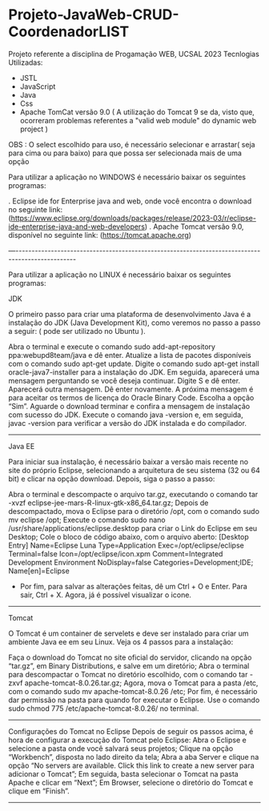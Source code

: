 # Projeto-JavaWeb-CRUD-CoordenadorLIST
Projeto referente a disciplina de Progamação WEB, UCSAL 2023
Tecnlogias Utilizadas:
- JSTL
- JavaScript
- Java
- Css
- Apache TomCat versão 9.0 ( A utilização do Tomcat 9 se da, visto que, ocorreram problemas referentes a "valid web module" do dynamic web project )

OBS : O select escolhido para uso, é necessário selecionar e arrastar( seja para cima ou para baixo) para que possa ser selecionada mais de uma opção

Para utilizar a aplicação no WINDOWS é necessário baixar os seguintes programas:

. Eclipse ide for Enterprise java and web, onde você encontra o download no seguinte link:
(https://www.eclipse.org/downloads/packages/release/2023-03/r/eclipse-ide-enterprise-java-and-web-developers)
. Apache Tomcat versão 9.0, disponível no seguinte link: (https://tomcat.apache.org)

—-------------------------------------------------------------------------------------------------

Para utilizar a aplicação no LINUX é necessário baixar os seguintes programas:

JDK

O primeiro passo para criar uma plataforma de desenvolvimento Java é a instalação do JDK (Java Development Kit), como veremos no passo a passo a seguir: ( pode ser utilizado no Ubuntu ).

Abra o terminal e execute o comando sudo add-apt-repository ppa:webupd8team/java e dê enter.
Atualize a lista de pacotes disponíveis com o comando sudo apt-get update.
Digite o comando sudo apt-get install oracle-java7-installer para a instalação do JDK. Em seguida, aparecerá uma mensagem perguntando se você deseja continuar. Digite S e dê enter.
Aparecerá outra mensagem. Dê enter novamente.
A próxima mensagem é para aceitar os termos de licença do Oracle Binary Code. Escolha a opção “Sim”.
Aguarde o download terminar e confira a mensagem de instalação com sucesso do JDK.
Execute o comando java -version e, em seguida, javac -version para verificar a versão do JDK instalada e do compilador.
______________________________________________

Java EE

Para iniciar sua instalação, é necessário baixar a versão mais recente no site do próprio Eclipse, selecionando a arquitetura de seu sistema (32 ou 64 bit) e clicar na opção download. Depois, siga o passo a passo:


Abra o terminal e descompacte o arquivo tar.gz, executando o comando tar -xvzf eclipse-jee-mars-R-linux-gtk-x86_64.tar.gz;
Depois de descompactado, mova o Eclipse para o diretório /opt, com o comando sudo mv eclipse /opt;
Execute o comando sudo nano /usr/share/applications/eclipse.desktop para criar o Link do Eclipse em seu Desktop;
Cole o bloco de código abaixo, com o arquivo aberto:
[Desktop Entry]
Name=Eclipse Luna
Type=Application
Exec=/opt/eclipse/eclipse
Terminal=false
Icon=/opt/eclipse/icon.xpm
Comment=Integrated Development Environment
NoDisplay=false
Categories=Development;IDE;
Name[en]=Eclipse

- Por fim, para salvar as alterações feitas, dê um Ctrl + O e Enter. Para sair, Ctrl + X. Agora, já é possível visualizar o icone.

__________________________________________________

Tomcat

O Tomcat é um container de servelets e deve ser instalado para criar um ambiente Java ee em seu Linux. Veja os 4 passos para a instalação:

Faça o download do Tomcat no site oficial do servidor, clicando na opção “tar.gz”, em Binary Distributions, e salve em um diretório;
Abra o terminal para descompactar o Tomcat no diretório escolhido, com o comando tar -zxvf apache-tomcat-8.0.26.tar.gz;
Agora, mova o Tomcat para a pasta /etc, com o comando sudo mv apache-tomcat-8.0.26 /etc;
Por fim, é necessário dar permissão na pasta para quando for executar o Eclipse. Use o comando sudo chmod 775 /etc/apache-tomcat-8.0.26/ no terminal.
______________________________________________




Configurações do Tomcat no Eclipse
Depois de seguir os passos acima, é hora de configurar a execução do Tomcat pelo Eclipse:
Abra o Eclipse e selecione a pasta onde você salvará seus projetos;
Clique na opção “Workbench”, disposta no lado direito da tela;
Abra a aba Server e clique na opção “No servers are available. Click this link to create a new server para adicionar o Tomcat”;
Em seguida, basta selecionar o Tomcat na pasta Apache e clicar em “Next”;
Em Browser, selecione o diretório do Tomcat e clique em “Finish”.
______________________________________________
